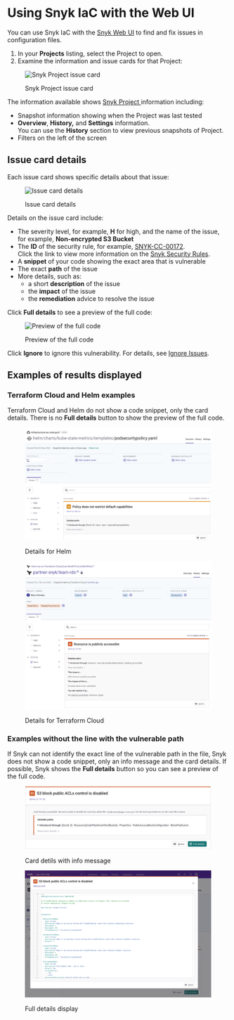 # Using Snyk IaC with the Web UI

You can use Snyk IaC with the [Snyk Web UI](../../getting-started/quickstart/create-a-snyk-account/logging-in-to-an-existing-account.md) to find and fix issues in configuration files.

1. In your **Projects** listing, select the Project to open.
2. Examine the information and issue cards for that Project:

<figure><img src="../../.gitbook/assets/image (2) (3) (1) (1) (1) (1) (1) (1) (1) (1).png" alt="Snyk Project issue card"><figcaption><p>Snyk Project issue card</p></figcaption></figure>

The information available shows [Snyk Project ](../../manage-issues/snyk-projects/)information including:

* Snapshot information showing when the Project was last tested
* **Overview**, **History,** and **Settings** information.\
  You can use the **History** section to view previous snapshots of Project.
* Filters on the left of the screen

## Issue card details

Each issue card shows specific details about that issue:

<figure><img src="../../.gitbook/assets/Screenshot 2022-05-23 at 14.24.14.png" alt="Issue card details"><figcaption><p>Issue card details</p></figcaption></figure>

Details on the issue card include:

* The severity level, for example, **H** for high, and the name of the issue, for example, **Non-encrypted S3 Bucket**
* The **ID** of the security rule, for example, [SNYK-CC-00172](https://security.snyk.io/rules/cloud/SNYK-CC-00172).\
  Click the link to view more information on the [Snyk Security Rules](https://security.snyk.io/rules/cloud/).
* A **snippet** of your code showing the exact area that is vulnerable
* The exact **path** of the issue
* More details, such as:
  * a short **description** of the issue
  * the **impact** of the issue
  * the **remediation** advice to resolve the issue

Click **Full details** to see a preview of the full code:

<figure><img src="../../.gitbook/assets/Screenshot 2022-05-23 at 14.24.20.png" alt="Preview of the full code"><figcaption><p>Preview of the full code</p></figcaption></figure>

Click **Ignore** to ignore this vulnerability. For details, see [Ignore Issues](../../manage-issues/priorities-for-fixing-issues/ignore-issues.md).

## Examples of results displayed

### Terraform Cloud and Helm examples

Terraform Cloud and Helm do not show a code snippet, only the card details. There is no **Full details** button to show the preview of the full code.

<figure><img src="../../.gitbook/assets/image (114) (1) (1) (1) (1) (1) (1) (1) (1) (1) (1) (1) (1) (1) (1) (1) (2) (1).png" alt="Details for Helm"><figcaption><p>Details for Helm</p></figcaption></figure>

<figure><img src="../../.gitbook/assets/image (100) (1) (1) (1) (1) (1) (1) (1) (1) (1) (1) (1) (1) (1) (1) (1) (1) (1) (1) (1) (1) (1) (1) (1) (1) (1) (1) (1) (1) (1) (1) (1) (1) (1) (1) (1) (1) (1) (1) (1) (3) (2).png" alt="Details for Terraform Cloud"><figcaption><p>Details for Terraform Cloud</p></figcaption></figure>

### Examples without the line with the vulnerable path

If Snyk can not identify the exact line of the vulnerable path in the file, Snyk does not show a code snippet, only an info message and the card details. If possible, Snyk shows the **Full details** button so you can see a preview of the full code.

<figure><img src="../../.gitbook/assets/Screenshot 2022-05-23 at 14.28.07 (1).png" alt="Card detils with info message"><figcaption><p>Card detils with info message</p></figcaption></figure>

<figure><img src="../../.gitbook/assets/Screenshot 2022-05-23 at 14.28.17 (1).png" alt="Full details display"><figcaption><p>Full details display</p></figcaption></figure>

